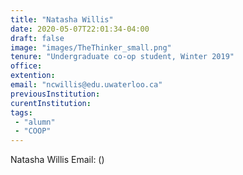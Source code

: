 ```yaml
---
title: "Natasha Willis"
date: 2020-05-07T22:01:34-04:00
draft: false
image: "images/TheThinker_small.png"
tenure: "Undergraduate co-op student, Winter 2019"
office:
extention:
email: "ncwillis@edu.uwaterloo.ca"
previousInstitution: 
curentInstitution: 
tags: 
 - "alumn"
 - "COOP"
---
```


Natasha Willis
Email: 
()
